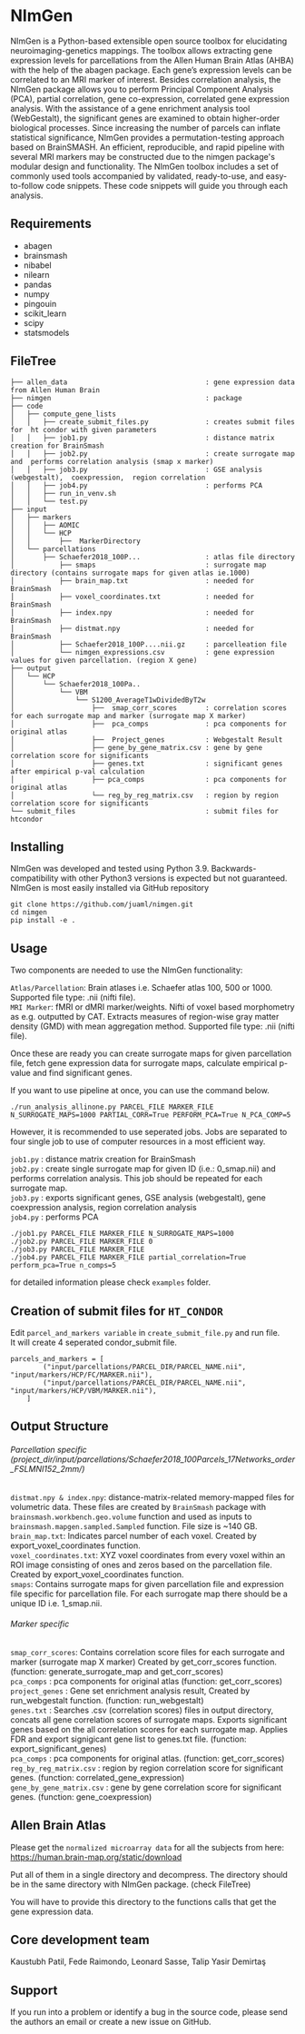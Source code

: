 # NImGen

NImGen is a Python-based extensible open source toolbox for elucidating neuroimaging-genetics mappings. The toolbox allows extracting gene expression levels for parcellations from the Allen Human Brain Atlas (AHBA) with the help of the abagen package. Each gene’s expression levels can be correlated to an MRI marker of interest. Besides correlation analysis, the NImGen package allows you to perform Principal Component Analysis (PCA), partial correlation, gene co-expression, correlated gene expression analysis. With the assistance of a gene enrichment analysis tool (WebGestalt), the significant genes are examined to obtain higher-order biological processes.  Since increasing the number of parcels can inflate statistical significance, NImGen provides a permutation-testing approach based on BrainSMASH. An efficient, reproducible, and rapid pipeline with several MRI markers may be constructed due to the nimgen package's modular design and functionality. The NImGen toolbox includes a set of commonly used tools accompanied by validated, ready-to-use, and easy-to-follow code snippets. These code snippets will guide you through each analysis.

## Requirements

* abagen
* brainsmash
* nibabel
* nilearn
* pandas
* numpy
* pingouin
* scikit_learn
* scipy
* statsmodels


## FileTree
```
├── allen_data                                  : gene expression data from Allen Human Brain
├── nimgen                                      : package
├── code
│   ├── compute_gene_lists
│   │   ├── create_submit_files.py              : creates submit files for  ht condor with given parameters
│   │   ├── job1.py                             : distance matrix creation for BrainSmash
│   │   ├── job2.py                             : create surrogate map and  performs correlation analysis (smap x marker)
│   │   ├── job3.py                             : GSE analysis (webgestalt),  coexpression,  region correlation
│   │   ├── job4.py                             : performs PCA
│   │   ├── run_in_venv.sh
│   │   └── test.py
├── input
│   ├── markers
│   │   ├── AOMIC
│   │   └── HCP
│   │       ├──  MarkerDirectory
│   └── parcellations
│       ├── Schaefer2018_100P...                : atlas file directory
│           ├── smaps                           : surrogate map directory (contains surrogate maps for given atlas ie.1000)
│           ├── brain_map.txt                   : needed for BrainSmash   
│           ├── voxel_coordinates.txt           : needed for BrainSmash
│           ├── index.npy                       : needed for BrainSmash
│           ├── distmat.npy                     : needed for BrainSmash
│           ├── Schaefer2018_100P....nii.gz     : parcelleation file       
│           └── nimgen_expressions.csv          : gene expression values for given parcellation. (region X gene)
├── output
│   └── HCP
│       └── Schaefer2018_100Pa..
│           └── VBM
│               └── S1200_AverageT1wDividedByT2w
│                   ├──  smap_corr_scores       : correlation scores for each surrogate map and marker (surrogate map X marker)
│                   ├──  pca_comps              : pca components for original atlas
│                   ├──  Project_genes          : Webgestalt Result
│                   ├── gene_by_gene_matrix.csv : gene by gene correlation score for significants
│                   ├── genes.txt               : significant genes after empirical p-val calculation
│                   ├── pca_comps               : pca components for original atlas
│                   └── reg_by_reg_matrix.csv   : region by region correlation score for significants
└── submit_files                                : submit files for htcondor
```


## Installing

NImGen was developed and tested using Python 3.9. Backwards-compatibility with other Python3 versions is expected but not guaranteed.
NImGen is most easily installed via GitHub repository


```
git clone https://github.com/juaml/nimgen.git
cd nimgen
pip install -e .
```

## Usage

Two components are needed to use the NImGen functionality:

`Atlas/Parcellation`: Brain atlases i.e. Schaefer atlas 100, 500 or 1000. Supported file type: .nii (nifti file).    
`MRI Marker`: fMRI or dMRI marker/weights. Nifti of voxel based morphometry as e.g. outputted by CAT. Extracts measures of region-wise gray matter density (GMD) with mean aggregation method. Supported file type: .nii (nifti file).  
  
Once these are ready you can create surrogate maps for given parcellation file, fetch gene expression data for surrogate maps, calculate empirical p-value and find significant genes.

If you want to use pipeline at once, you can use the command below.  

```
./run_analysis_allinone.py PARCEL_FILE MARKER_FILE N_SURROGATE_MAPS=1000 PARTIAL_CORR=True PERFORM_PCA=True N_PCA_COMP=5
```

However, it is recommended to use seperated jobs. Jobs are separated to four single job to use of computer resources in a most efficient way.

`job1.py`                             : distance matrix creation for BrainSmash  
`job2.py`                             : create single surrogate map for given ID (i.e.: 0_smap.nii) and  performs correlation analysis. This job should be repeated for each surrogate map.  
`job3.py`                            : exports significant genes, GSE analysis (webgestalt), gene coexpression analysis,  region correlation analysis  
`job4.py`                             : performs PCA  

```
./job1.py PARCEL_FILE MARKER_FILE N_SURROGATE_MAPS=1000
./job2.py PARCEL_FILE MARKER_FILE 0
./job3.py PARCEL_FILE MARKER_FILE 
./job4.py PARCEL_FILE MARKER_FILE partial_correlation=True perform_pca=True n_comps=5 
```

for detailed information please check `examples` folder.  

## Creation of submit files for `HT_CONDOR`    

Edit `parcel_and_markers variable` in `create_submit_file.py` and run file.  
It will create 4 seperated condor_submit file.

```
parcels_and_markers = [
        ("input/parcellations/PARCEL_DIR/PARCEL_NAME.nii", "input/markers/HCP/FC/MARKER.nii"),
        ("input/parcellations/PARCEL_DIR/PARCEL_NAME.nii",    "input/markers/HCP/VBM/MARKER.nii"),
    ]
```

## Output Structure

###### Parcellation specific (project_dir/input/parcellations/Schaefer2018_100Parcels_17Networks_order_FSLMNI152_2mm/)  
`distmat.npy & index.npy`: distance-matrix-related memory-mapped files for volumetric data. These files are created by `BrainSmash` package with  `brainsmash.workbench.geo.volume` function and used as inputs to `brainsmash.mapgen.sampled.Sampled` function. File size is ~140 GB.   
`brain_map.txt`: Indicates parcel number of each voxel. Created by export_voxel_coordinates function.  
`voxel_coordinates.txt`: XYZ voxel coordinates from every voxel within an ROI image consisting of ones and zeros based on the parcellation file. Created by export_voxel_coordinates function.  
`smaps`: Contains surrogate maps for given parcellation file and expression file specific for parcellation file. For each surrogate map there should be a unique ID i.e. 1_smap.nii.   

###### Marker specific
`smap_corr_scores`: Contains correlation score files for each surrogate and marker (surrogate map X marker) Created by get_corr_scores function. (function: generate_surrogate_map and get_corr_scores)  
`pca_comps`              : pca components for original atlas (function: get_corr_scores)  
`project_genes`          : Gene set enrichment analysis result, Created by run_webgestalt function. (function: run_webgestalt)  
`genes.txt` : Searches .csv (correlation scores) files in output directory, concats all gene correlation scores of surrogate maps. Exports significant genes based on the all correlation scores for each surrogate map. Applies FDR and export signigicant gene list to genes.txt file. (function: export_significant_genes)  
`pca_comps`               : pca components for original atlas. (function: get_corr_scores)  
`reg_by_reg_matrix.csv`   : region by region correlation score for significant genes. (function: correlated_gene_expression)  
 `gene_by_gene_matrix.csv` : gene by gene correlation score for significant genes. (function: gene_coexpression)  

## Allen Brain Atlas 

Please get the `normalized microarray data` for all the subjects from here:  https://human.brain-map.org/static/download  

Put all of them in a single directory and decompress. The directory should be in the same directory with NImGen package. (check FileTree)  

You will have to provide this directory to the functions calls that get the gene expression data.  

## Core development team
Kaustubh Patil, Fede Raimondo, Leonard Sasse, Talip Yasir Demirtaş  

## Support
If you run into a problem or identify a bug in the source code, please send the authors an email or create a new issue on GitHub.

